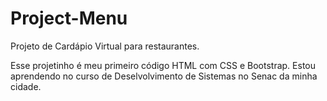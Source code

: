# Project-Menu
Projeto de Cardápio Virtual para restaurantes.

Esse projetinho é meu primeiro código HTML com CSS e Bootstrap. Estou aprendendo no curso de Deselvolvimento de Sistemas no Senac da minha cidade.
